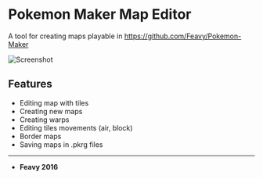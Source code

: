 # Pokemon Maker Map Editor

A tool for creating maps playable in https://github.com/Feavy/Pokemon-Maker

![Screenshot](https://image.prntscr.com/image/0HJ3KykYSsSG6STpmfg76g.png)

## Features

* Editing map with tiles
* Creating new maps
* Creating warps
* Editing tiles movements (air, block)
* Border maps
* Saving maps in .pkrg files

---

* **Feavy 2016**
